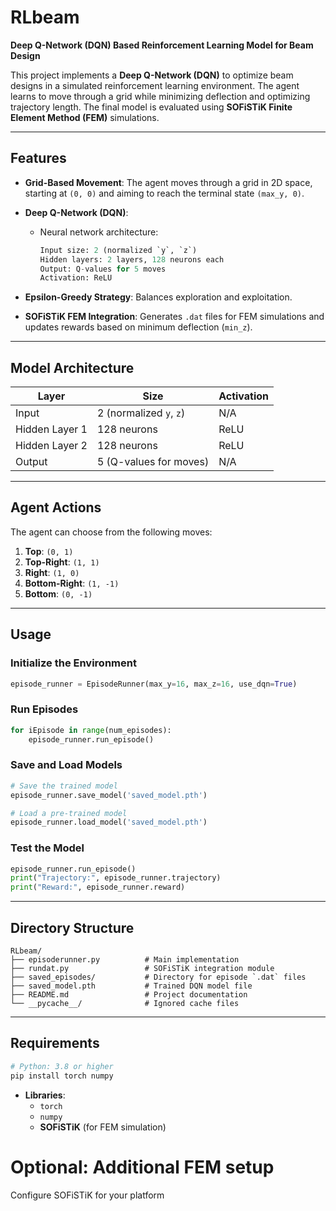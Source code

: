 # RLbeam

**Deep Q-Network (DQN) Based Reinforcement Learning Model for Beam Design**

This project implements a **Deep Q-Network (DQN)** to optimize beam designs in a simulated reinforcement learning environment. The agent learns to move through a grid while minimizing deflection and optimizing trajectory length. The final model is evaluated using **SOFiSTiK Finite Element Method (FEM)** simulations.

---

## Features

- **Grid-Based Movement**:
  The agent moves through a grid in 2D space, starting at `(0, 0)` and aiming to reach the terminal state `(max_y, 0)`.

- **Deep Q-Network (DQN)**:
  - Neural network architecture:
    ```python
    Input size: 2 (normalized `y`, `z`)
    Hidden layers: 2 layers, 128 neurons each
    Output: Q-values for 5 moves
    Activation: ReLU
    ```

- **Epsilon-Greedy Strategy**: Balances exploration and exploitation.
- **SOFiSTiK FEM Integration**:
  Generates `.dat` files for FEM simulations and updates rewards based on minimum deflection (`min_z`).

---

## Model Architecture

| Layer          | Size                     | Activation |
|-----------------|--------------------------|------------|
| Input           | 2 (normalized `y`, `z`) | N/A        |
| Hidden Layer 1  | 128 neurons             | ReLU       |
| Hidden Layer 2  | 128 neurons             | ReLU       |
| Output          | 5 (Q-values for moves)  | N/A        |

---

## Agent Actions

The agent can choose from the following moves:

1. **Top**: `(0, 1)`
2. **Top-Right**: `(1, 1)`
3. **Right**: `(1, 0)`
4. **Bottom-Right**: `(1, -1)`
5. **Bottom**: `(0, -1)`

---

## Usage

### Initialize the Environment

```python
episode_runner = EpisodeRunner(max_y=16, max_z=16, use_dqn=True)
```

### Run Episodes

```python
for iEpisode in range(num_episodes):
    episode_runner.run_episode()
```

### Save and Load Models

```python
# Save the trained model
episode_runner.save_model('saved_model.pth')

# Load a pre-trained model
episode_runner.load_model('saved_model.pth')
```

### Test the Model

```python
episode_runner.run_episode()
print("Trajectory:", episode_runner.trajectory)
print("Reward:", episode_runner.reward)
```

---

## Directory Structure

```
RLbeam/
├── episoderunner.py          # Main implementation
├── rundat.py                 # SOFiSTiK integration module
├── saved_episodes/           # Directory for episode `.dat` files
├── saved_model.pth           # Trained DQN model file
├── README.md                 # Project documentation
└── __pycache__/              # Ignored cache files
```

---

## Requirements

```bash
# Python: 3.8 or higher
pip install torch numpy
```

- **Libraries**:
  - `torch`
  - `numpy`
  - **SOFiSTiK** (for FEM simulation)

# Optional: Additional FEM setup
Configure SOFiSTiK for your platform

